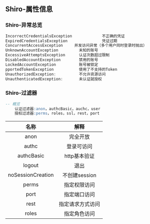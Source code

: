 ## Shiro-属性信息

### Shiro-异常总览

```java
IncorrectCredentialsException             不正确的凭证
ExpiredCredentialsException               凭证过期
ConcurrentAccessException     并发访问异常（多个用户同时登录时抛出）
UnknownAccountException         未知的账号
ExcessiveAttemptsException      认证次数超过限制
DisabledAccountException        禁用的账号
LockedAccountException          账号被锁定
pportedTokenException           使用了不支持的Token
UnauthorizedException:     		不允许资源访问
UnauthenticatedException:		未认证就授权
```

### Shiro-过滤器

```sql
-- 概览
    认证过滤器:anon，authcBasic，auchc，user
    授权过滤器:perms，roles，ssl，rest，port
```

|       名称        |       解释       |
| :---------------: | :--------------: |
|       anon        |     完全开放     |
|       authc       |    登录可访问    |
|    authcBasic     |   http基本验证   |
|      logout       |       退出       |
| noSessionCreation |  不创建session   |
|       perms       |   指定权限访问   |
|       port        |   指定端口访问   |
|       rest        | 指定请求方式访问 |
|       roles       |   指定角色访问   |

